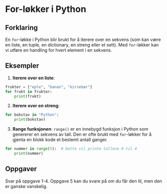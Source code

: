 # For-løkker i Python

## Forklaring

En `for`-løkke i Python blir brukt for å iterere over en sekvens (som kan være en liste, en tuple, en dictionary, en streng eller et sett). Med `for`-løkker kan vi utføre en handling for hvert element i en sekvens.

## Eksempler

1. **Iterere over en liste**:

```Python
frukter = ["eple", "banan", "kirsebær"]
for frukt in frukter:
    print(frukt)
```

2. **Iterere over en streng**:

```Python
for bokstav in "Python":
    print(bokstav)
```

3. **Range funksjonen**:
   `range()` er en innebygd funksjon i Python som genererer en sekvens av tall. Den er ofte brukt med `for`-løkker for å gjenta en blokk kode et bestemt antall ganger.

```Python
for nummer in range(5):  # Dette vil printe tallene 0 til 4
    print(nummer)
```

## Oppgaver

Svar på oppgave 1-4. Oppgave 5 kan du svare på om du får den til, men den er ganske vanskelig.
